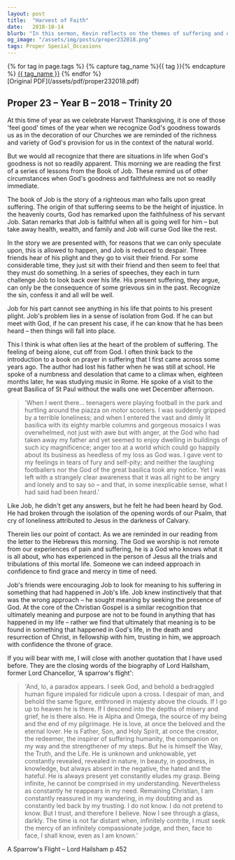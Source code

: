 ```yaml
---
layout: post
title:  "Harvest of Faith"
date:   2018-10-14
blurb: "In this sermon, Kevin reflects on the themes of suffering and divine presence as illustrated through the story of Job. He emphasizes that while suffering can lead to feelings of isolation from God, the Christian faith offers a pathway to find meaning in God's presence. Through the death and resurrection of Christ, believers can approach God with confidence, finding grace and mercy in their time of need."
og_image: "/assets/img/posts/proper232018.png"
tags: Proper Special_Occasions
---    
```

<div class="tag-pills">
  {% for tag in page.tags %}
    {% capture tag_name %}{{ tag }}{% endcapture %}
    <a href="{{ site.baseurl }}/tag/{{ tag_name | slugify }}" class="tag-pill">{{ tag_name }}</a>
  {% endfor %}
</div>
[Original PDF](/assets/pdf/proper232018.pdf)

## Proper 23 – Year B – 2018 – Trinity 20

At this time of year as we celebrate Harvest Thanksgiving, it is one of those 'feel good' times of the year when we recognize God's goodness towards us as in the decoration of our Churches we are reminded of the richness and variety of God's provision for us in the context of the natural world.

But we would all recognize that there are situations in life when God's goodness is not so readily apparent. This morning we are reading the first of a series of lessons from the Book of Job. These remind us of other circumstances when God's goodness and faithfulness are not so readily immediate.

The book of Job is the story of a righteous man who falls upon great suffering. The origin of that suffering seems to be the height of injustice. In the heavenly courts, God has remarked upon the faithfulness of his servant Job. Satan remarks that Job is faithful when all is going well for him – but take away health, wealth, and family and Job will curse God like the rest.

In the story we are presented with, for reasons that we can only speculate upon, this is allowed to happen, and Job is reduced to despair. Three friends hear of his plight and they go to visit their friend. For some considerable time, they just sit with their friend and then seem to feel that they must do something. In a series of speeches, they each in turn challenge Job to look back over his life. His present suffering, they argue, can only be the consequence of some grievous sin in the past. Recognize the sin, confess it and all will be well.

Job for his part cannot see anything in his life that points to his present plight. Job's problem lies in a sense of isolation from God. If he can but meet with God, if he can present his case, if he can know that he has been heard – then things will fall into place.

This I think is what often lies at the heart of the problem of suffering. The feeling of being alone, cut off from God. I often think back to the introduction to a book on prayer in suffering that I first came across some years ago. The author had lost his father when he was still at school. He spoke of a numbness and desolation that came to a climax when, eighteen months later, he was studying music in Rome. He spoke of a visit to the great Basilica of St Paul without the walls one wet December afternoon.

> 'When I went there... teenagers were playing football in the park and hurtling around the piazza on motor scooters. I was suddenly gripped by a terrible loneliness; and when I entered the vast and dimly lit basilica with its eighty marble columns and gorgeous mosaics I was overwhelmed, not just with awe but with anger, at the God who had taken away my father and yet seemed to enjoy dwelling in buildings of such icy magnificence; anger too at a world which could go happily about its business as heedless of my loss as God was. I gave vent to my feelings in tears of fury and self-pity; and neither the laughing footballers nor the God of the great basilica took any notice. Yet I was left with a strangely clear awareness that it was all right to be angry and lonely and to say so – and that, in some inexplicable sense, what I had said had been heard.'

Like Job, he didn't get any answers, but he felt he had been heard by God. He had broken through the isolation of the opening words of our Psalm, that cry of loneliness attributed to Jesus in the darkness of Calvary.

Therein lies our point of contact. As we are reminded in our reading from the letter to the Hebrews this morning. The God we worship is not remote from our experiences of pain and suffering, he is a God who knows what it is all about, who has experienced in the person of Jesus all the trials and tribulations of this mortal life. Someone we can indeed approach in confidence to find grace and mercy in time of need.

Job's friends were encouraging Job to look for meaning to his suffering in something that had happened in Job's life. Job knew instinctively that that was the wrong approach – he sought meaning by seeking the presence of God. At the core of the Christian Gospel is a similar recognition that ultimately meaning and purpose are not to be found in anything that has happened in my life – rather we find that ultimately that meaning is to be found in something that happened in God's life, in the death and resurrection of Christ, in fellowship with him, trusting in him, we approach with confidence the throne of grace.

If you will bear with me, I will close with another quotation that I have used before. They are the closing words of the biography of Lord Hailsham, former Lord Chancellor, 'A sparrow's flight':

> 'And, lo, a paradox appears. I seek God, and behold a bedraggled human figure impaled for ridicule upon a cross. I despair of man, and behold the same figure, enthroned in majesty above the clouds. If I go up to heaven he is there. If I descend into the depths of misery and grief, he is there also. He is Alpha and Omega, the source of my being and the end of my pilgrimage. He is love, at once the beloved and the eternal lover. He is Father, Son, and Holy Spirit, at once the creator, the redeemer, the inspirer of suffering humanity, the companion on my way and the strengthener of my steps. But he is himself the Way, the Truth, and the Life. He is unknown and unknowable, yet constantly revealed, revealed in nature, in beauty, in goodness, in knowledge, but always absent in the negative, the hated and the hateful. He is always present yet constantly eludes my grasp. Being infinite, he cannot be comprised in my understanding. Nevertheless as constantly he reappears in my need. Remaining Christian, I am constantly reassured in my wandering, in my doubting and as constantly led back by my trusting. I do not know. I do not pretend to know. But I trust, and therefore I believe. Now I see through a glass, darkly. The time is not far distant when, infinitely contrite, I must seek the mercy of an infinitely compassionate judge, and then, face to face, I shall know, even as I am known.'

A Sparrow's Flight – Lord Hailsham p 452
